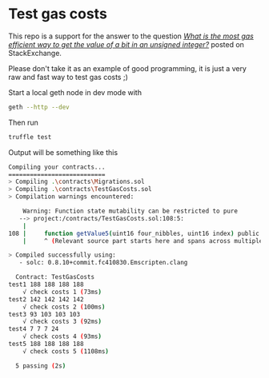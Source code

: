 # Test gas costs

This repo is a support for the answer to the question [_What is the most gas efficient way to get the value of a bit in an unsigned integer?_](https://ethereum.stackexchange.com/questions/118140/what-is-the-most-gas-efficient-way-to-get-the-value-of-a-bit-in-an-unsigned-inte/118392?noredirect=1#comment141322_118392) posted on StackExchange.

Please don't take it as an example of good programming, it is just a very raw and fast way to test gas costs ;)

Start a local geth node in dev mode with

```bash
geth --http --dev
```

Then run

```bash
truffle test
```

Output will be something like this

```bash
Compiling your contracts...
===========================
> Compiling .\contracts\Migrations.sol
> Compiling .\contracts\TestGasCosts.sol
> Compilation warnings encountered:

    Warning: Function state mutability can be restricted to pure
   --> project:/contracts/TestGasCosts.sol:108:5:
    |
108 |     function getValue5(uint16 four_nibbles, uint16 index) public view returns(uint16) {
    |     ^ (Relevant source part starts here and spans across multiple lines).

> Compiled successfully using:
   - solc: 0.8.10+commit.fc410830.Emscripten.clang

  Contract: TestGasCosts
test1 188 188 188 188
    √ check costs 1 (73ms)
test2 142 142 142 142
    √ check costs 2 (100ms)
test3 93 103 103 103
    √ check costs 3 (92ms)
test4 7 7 7 24
    √ check costs 4 (93ms)
test5 188 188 188 188
    √ check costs 5 (1108ms)

  5 passing (2s)
```
